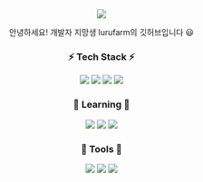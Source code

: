 
<div align="center">  
<img src="https://capsule-render.vercel.app/api?type=waving&color=FFFF66&height=200&section=header&text=lurufarm&fontSize=90" />

안녕하세요! 개발자 지망생 lurufarm의 깃허브입니다 😃

### ⚡ Tech Stack ⚡

<img src="https://img.shields.io/badge/C-A8B9CC?style=flat&logo=c&logoColor=white" />
<img src="https://img.shields.io/badge/C++-00599C?style=flat&logo=cplusplus&logoColor=white" />
<img src="https://img.shields.io/badge/Unity-FFFFFF?style=flat&logo=unity&logoColor=white" />
<img src="https://img.shields.io/badge/Linux-FCC624?style=flat&logo=linux&logoColor=white" />

### 🌱 Learning 🌱

<img src="https://img.shields.io/badge/Java-007396?style=flat&logo=Java&logoColor=white" />
<img src="https://img.shields.io/badge/HTML5-E34F26?style=flat&logo=HTML5&logoColor=white" />
<img src="https://img.shields.io/badge/CSS3-1572B6?style=flat&logo=CSS3&logoColor=white" />

### 🎨 Tools 🎨

<img src="https://img.shields.io/badge/Github-1817176?style=flat&logo=github&logoColor=white" />
<img src="https://img.shields.io/badge/Visual Studio-2F80ED?style=flat&logo=visualstudio&logoColor=white" />
<img src="https://img.shields.io/badge/SVN-E62431?style=flat&logo=svn&logoColor=white" />

</div>


<!--
**lurufarm/lurufarm** is a ✨ _special_ ✨ repository because its `README.md` (this file) appears on your GitHub profile.

Here are some ideas to get you started:

- 🔭 I’m currently working on ...
- 🌱 I’m currently learning ...
- 👯 I’m looking to collaborate on ...
- 🤔 I’m looking for help with ...
- 💬 Ask me about ...
- 📫 How to reach me: ...
- 😄 Pronouns: ...
- ⚡ Fun fact: ...
-->
